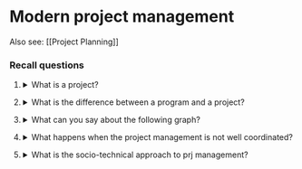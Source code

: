 # Modern project management

Also see: [[Project Planning]]

### Recall questions

1. <details markdown=1><summary markdown="span">What is a project?</summary>

    \
    Temporary endeavour undertaken to create a unique product/service/result.
    
</details>

2. <details markdown=1><summary markdown="span"> What is the difference between a program and a project?</summary>

    \
    A program is defined as a group of related project designed to accomplish a common goal over an extended period of time. \
    Managing a program means managing a group of ongoing interdependent project coordinated to achieve strategic objects.
    
</details>

3. <details markdown=1><summary markdown="span">What can you say about the following graph?</summary>

    \
    ![](../../../static/ETM/mpm1.png)
    
</details>

4. <details markdown=1><summary markdown="span"> What happens when the project management is not well coordinated?</summary>

    \
    Many problems may arise:
    - the project does not align with the organization's goals
    - managerial decisions create internal confusion
    - projects result are not prioritized

</details>

5. <details markdown=1><summary markdown="span"> What is the socio-technical approach to prj management?</summary>

    \
    Technical part: formal and scientific part (planning, controlling etc) \
    Sociocultural dimension: contradictory and paradoxical world of implementation

    
</details>